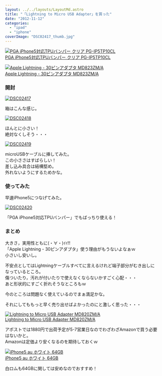 ```yaml
---
layout: ../../layouts/LayoutMd.astro
title: "「Lightning to Micro USB Adapter」を買った"
date: "2012-11-12"
categories: 
  - "ipad"
  - "iphone"
coverImage: "DSC02417_thumb.jpg"
---
```


[![PGA iPhone5対応TPUバンパー クリア PG-IP5TP10CL](images/31p9VYVAuDL._SL160_.jpg "iPhone5の保護フィルムとケース » みずかるちゃー | みずかるちゃー")  
PGA iPhone5対応TPUバンパー クリア PG-IP5TP10CL  
](//mizuka123.net/2012/11/12/post1778/)

[![Apple Lightning - 30ピンアダプタ MD823ZM/A](images/21%2BbaU9ko1L._SL160_.jpg)  
Apple Lightning - 30ピンアダプタ MD823ZM/A  
](https://www.amazon.co.jp/exec/obidos/ASIN/B009A3MEH0/mizuka123-22/ref=nosim)

### 開封

[![DSC02417](images/DSC02417_thumb.jpg "DSC02417")](//mizuka123.net/wp-content/uploads/2012/11/DSC02417.jpg)

箱はこんな感じ。

[![DSC02418](images/DSC02418_thumb.jpg "DSC02418")](//mizuka123.net/wp-content/uploads/2012/11/DSC02418.jpg)

ほんとに小さい！  
絶対なくしそう・・・

[![DSC02419](images/DSC02419_thumb.jpg "DSC02419")](//mizuka123.net/wp-content/uploads/2012/11/DSC02419.jpg)

microUSBケーブルに挿してみた。  
この小ささはすばらしい！  
差し込み具合は結構堅め。  
外れないようにするためかな。

### 使ってみた

早速iPhone5につなげてみた。

[![DSC02420](images/DSC02420_thumb.jpg "DSC02420")](//mizuka123.net/wp-content/uploads/2012/11/DSC02420.jpg)

「PGA iPhone5対応TPUバンパー」でもばっちり使える！

### まとめ

大きさ，実用性ともに(・∀・)ｲｲ!!  
「Apple Lightning - 30ピンアダプタ」使う理由がもうないよなぁｗ  
小さいし安いし。

不安点としてはLightningケーブルすべてに言えるけれど端子部分がむき出しになっているところ。  
傷ついたり，汚れが付いたりで使えなくならないかすごく心配・・・  
あと形状的にすごく折れそうなところもｗ

今のところは問題なく使えているのでまぁ満足かな。

それにしてももっと早く売り出せばよかったのにと激しく思った・・・

[![Lightning to Micro USB Adapter MD820ZM/A](images/1114-yQfnjL._SL160_.jpg)  
Lightning to Micro USB Adapter MD820ZM/A  
](https://www.amazon.co.jp/exec/obidos/ASIN/B009LKSJS0/mizuka123-22/ref=nosim)

アポストでは1880円で出荷予定が5-7営業日なのでわざわざAmazonで買う必要はないかと。  
Amazonは定価より安くなるのを期待しておくｗ

[![iPhone5 au ホワイト 64GB](images/41VdDl86j-L._SL160_.jpg)  
iPhone5 au ホワイト 64GB  
](https://www.amazon.co.jp/exec/obidos/ASIN/B009FRHRZ0/mizuka123-22/ref=nosim)

白ロムも64GBに関しては安めなのでおすすめ！
